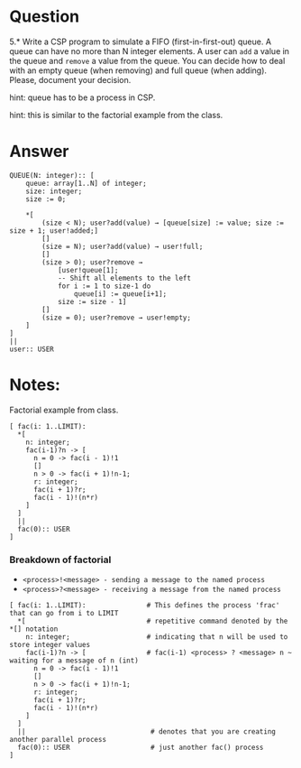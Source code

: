 # Question

5.* Write a CSP program to simulate a FIFO (first-in-first-out) queue.
A queue can have no more than N integer elements.  A user can `add` a
value in the queue and `remove` a value from the queue.  You can
decide how to deal with an empty queue (when removing) and full queue
(when adding).  Please, document your decision.

hint: queue has to be a process in CSP.

hint: this is similar to the factorial example from the class.

# Answer

```
QUEUE(N: integer):: [
    queue: array[1..N] of integer;
    size: integer;
    size := 0;

    *[
        (size < N); user?add(value) → [queue[size] := value; size := size + 1; user!added;]
        []
        (size = N); user?add(value) → user!full;
        []
        (size > 0); user?remove → 
            [user!queue[1]; 
            -- Shift all elements to the left
            for i := 1 to size-1 do
                queue[i] := queue[i+1];
            size := size - 1]
        []
        (size = 0); user?remove → user!empty;
    ]
]
||
user:: USER
```


# Notes:
Factorial example from class.
```
[ fac(i: 1..LIMIT):
  *[
    n: integer;
    fac(i-1)?n -> [
      n = 0 -> fac(i - 1)!1
      []
      n > 0 -> fac(i + 1)!n-1;
      r: integer;
      fac(i + 1)?r;
      fac(i - 1)!(n*r)
    ]
  ]
  ||
  fac(0):: USER
]
```

### Breakdown of factorial

-  ```<process>!<message> - sending a message to the named process```
-  ```<process>?<message> - receiving a message from the named process```

```
[ fac(i: 1..LIMIT):               # This defines the process 'frac' that can go from i to LIMIT
  *[                              # repetitive command denoted by the *[] notation
    n: integer;                   # indicating that n will be used to store integer values
    fac(i-1)?n -> [               # fac(i-1) <process> ? <message> n ~ waiting for a message of n (int)
      n = 0 -> fac(i - 1)!1
      []
      n > 0 -> fac(i + 1)!n-1;
      r: integer;
      fac(i + 1)?r;
      fac(i - 1)!(n*r)
    ]
  ]
  ||                               # denotes that you are creating another parallel process
  fac(0):: USER                    # just another fac() process
]
```